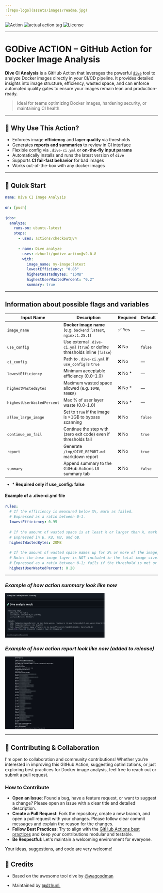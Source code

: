 ```yaml
---
![repo-logo](assets/images/readme.jpg)
---
```

![Action](https://img.shields.io/badge/Action-GitHub-blue?style=for-the-badge)
![actual action tag](https://img.shields.io/github/v/tag/dzhunli/godive-action?style=for-the-badge)
![License](https://img.shields.io/github/license/dzhunli/godive-action?style=for-the-badge)

---
#  GODive ACTION – GitHub Action for Docker Image Analysis

**Dive CI Analysis** is a GitHub Action that leverages the powerful [`dive`](https://github.com/wagoodman/dive) tool to analyze Docker images directly in your CI/CD pipeline. It provides detailed insights into image structure, efficiency, wasted space, and can enforce automated quality gates to ensure your images remain lean and production-ready.

>  Ideal for teams optimizing Docker images, hardening security, or maintaining CI health.

---

## 📌 Why Use This Action?

-  Enforces image **efficiency** and **layer quality** via thresholds
-  Generates **reports and summaries** to review in CI interface
-  Flexible config via `.dive-ci.yml` or **on-the-fly input params**
-  Automatically installs and runs the latest version of `dive`
-  Supports **CI fail-fast behavior** for bad images
-  Works out-of-the-box with any docker images

---

## 🚀 Quick Start

```yaml
name: Dive CI Image Analysis

on: [push]

jobs:
  analyze:
    runs-on: ubuntu-latest
    steps:
      - uses: actions/checkout@v4

      - name: Dive analyze
        uses: dzhunli/godive-action@v2.0.8
        with:
          image_name: my-image:latest
          lowestEfficiency: "0.85"
          highestWastedBytes: "15MB"
          highestUserWastedPercent: "0.2"
          summary: true
```
---
## Information about possible flags and variables

 Input Name                 | Description                                                                | Required | Default 
 -------------------------- | -------------------------------------------------------------------------- | -------- | ------- 
 `image_name`               | **Docker image name** (e.g. `backend:latest`, `nginx:1.25.1`)              | ✅ Yes    | —       
 `use_config`               | Use external `.dive-ci.yml` (`true`) or define thresholds inline (`false`) | ❌ No     | `false` 
 `ci_config`                | Path to `.dive-ci.yml` if `use_config` is `true`                           | ❌ No     | —       
 `lowestEfficiency`         | Minimum acceptable efficiency (0.0–1.0)                                    | ❌ No  *  | —       
 `highestWastedBytes`       | Maximum wasted space allowed (e.g. `10MB`, `500KB`)                        | ❌ No  *  | —       
 `highestUserWastedPercent` | Max % of user layer waste (0.0–1.0)                                        | ❌ No  *  | —       
 `allow_large_image`        | Set to `true` if the image is >1GB to bypass scanning                      | ❌ No     | `false` 
 `continue_on_fail`         | Continue the step with (zero exit code) even if thresholds fail            | ❌ No     | `true`  
 `report`                   | Generate `/tmp/DIVE_REPORT.md` markdown report                             | ❌ No     | `true`  
 `summary`                  | Append summary to the GitHub Actions UI summary tab                        | ❌ No     | `false` 

*  \* **Required only if use_config: false**

#### Example of a .dive-ci.yml file
```yaml
rules:
  # If the efficiency is measured below X%, mark as failed.
  # Expressed as a ratio between 0-1.
  lowestEfficiency: 0.95

  # If the amount of wasted space is at least X or larger than X, mark as failed.
  # Expressed in B, KB, MB, and GB.
  highestWastedBytes: 20MB

  # If the amount of wasted space makes up for X% or more of the image, mark as failed.
  # Note: the base image layer is NOT included in the total image size.
  # Expressed as a ratio between 0-1; fails if the threshold is met or crossed.
  highestUserWastedPercent: 0.20
```
---
### *Example of how action summary look like now*

<p align="left">
  <img src="assets/images/summary.png" alt="summary-action" width="65%" />
</p>

### *Example of how action report look like now (added to release)*

<p align="left">
  <img src="assets/images/report-in-release.jpg" alt="genereted-report" width="45%" />
</p>

---
## 🤝 Contributing & Collaboration

I'm open to collaboration and community contributions! Whether you're interested in improving this GitHub Action, suggesting optimizations, or just exploring best practices for Docker image analysis, feel free to reach out or submit a pull request.

### How to Contribute

- **Open an Issue**: Found a bug, have a feature request, or want to suggest a change? Please open an issue with a clear title and detailed description.
- **Create a Pull Request**: Fork the repository, create a new branch, and open a pull request with your changes. Please follow clear commit messages and explain the reason for the changes.
- **Follow Best Practices**: Try to align with the [GitHub Actions best practices](https://docs.github.com/en/actions/learn-github-actions/best-practices-for-github-actions) and keep your contributions modular and testable.
- **Be Respectful**: Let's maintain a welcoming environment for everyone.

Your ideas, suggestions, and code are very welcome!

## 🙏 Credits

- Based on the awesome tool dive by [@wagoodman](https://github.com/wagoodman)

- Maintained by [@dzhunli](https://github.com/dzhunli)